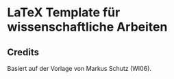 # LaTeX Template für wissenschaftliche Arbeiten

## Credits

Basiert auf der Vorlage von Markus Schutz (WI06).
